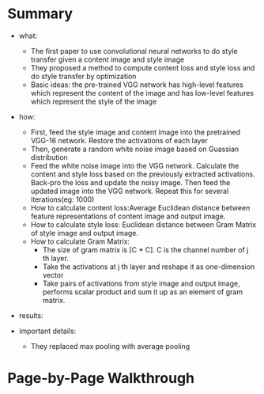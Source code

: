 
# Summary
* what:
  * The first paper to use convolutional neural networks to do style transfer given a content image and style image
  * They proposed a method to compute content loss and style loss and do style transfer by optimization
  * Basic ideas: the pre-trained VGG network has high-level features which represent the content of the image and has
  low-level features which represent the style of the image
* how:
  * First, feed the style image and content image into the pretrained VGG-16 network. Restore the activations of each layer
  * Then, generate a random white noise image based on Guassian distribution
  * Feed the white noise image into the VGG network. Calculate the content and style loss based on the previously extracted activations.
  Back-pro the loss and update the noisy image. Then feed the updated image into the VGG network. Repeat this for several iterations(eg: 1000)
  * How to calculate content loss:Average Euclidean distance between feature representations of content image and output image.
  * How to calculate style loss: Euclidean distance between Gram Matrix of style image and output image. 
  * How to calculate Gram Matrix:  
    * The size of gram matrix is [C * C]. C is the channel number of j th layer.
    * Take the activations at j th layer and reshape it as one-dimension vector
    * Take pairs of activations from style image and output image, performs scalar product and sum it up as an element of gram matrix.

* results:
* important details:
  * They replaced max pooling with average pooling

# Page-by-Page Walkthrough
